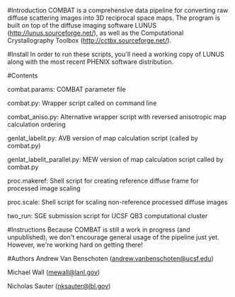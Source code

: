 #Introduction
COMBAT is a comprehensive data pipeline for converting raw diffuse scattering images into 3D reciprocal space maps. The program is built on top of the diffuse imaging software LUNUS (http://lunus.sourceforge.net/), as well as the Computational Crystallography Toolbox (http://cctbx.sourceforge.net/).



#Install
In order to run these scripts, you'll need a working copy of LUNUS along with the most recent PHENIX software distribution.



#Contents

combat.params:                COMBAT parameter file

combat.py:                    Wrapper script called on command line

combat_aniso.py:              Alternative wrapper script with reversed anisotropic map calculation ordering

genlat_labelit.py:            AVB version of map calculation script (called by combat.py)

genlat_labelit_parallel.py:   MEW version of map calculation script called by combat.py

proc.makeref:                 Shell script for creating reference diffuse frame for processed image scaling

proc.scale:                   Shell script for scaling non-reference processed diffuse images

two_run:                      SGE submission script for UCSF QB3 computational cluster



#Instructions
Because COMBAT is still a work in progress (and unpublished), we don't encourage general usage of the pipeline just yet. However, we're working hard on getting there!



#Authors
Andrew Van Benschoten (andrew.vanbenschoten@ucsf.edu)

Michael Wall          (mewall@lanl.gov)

Nicholas Sauter       (nksauter@lbl.gov)